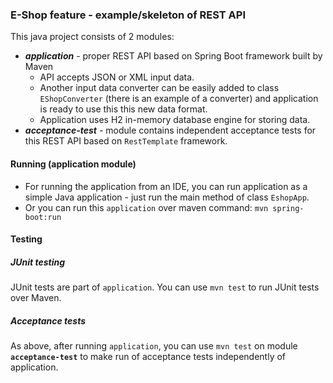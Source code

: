 ### E-Shop feature - example/skeleton of REST API

This java project consists of 2 modules:

- ***application*** - proper REST API based on Spring Boot framework built by Maven
    - API accepts JSON or XML input data.
    - Another input data converter can be easily added to class `EShopConverter` (there is an example of a converter) and application is ready to use this this new data format.
    - Application uses H2 in-memory database engine for storing data.
- ***acceptance-test*** - module contains independent acceptance tests for this REST API based on `RestTemplate` framework.


#### Running (application module)
- For running the application from an IDE, you can run application as a simple Java application - just run the main method of class `EshopApp`.
- Or you can run this `application` over maven command: `mvn spring-boot:run`


#### Testing

##### JUnit testing
JUnit tests are part of `application`. You can use `mvn test` to run JUnit tests over Maven.

##### Acceptance tests
As above, after running `application`, you can use `mvn test` on module **`acceptance-test`** to make run of acceptance tests independently of application.
